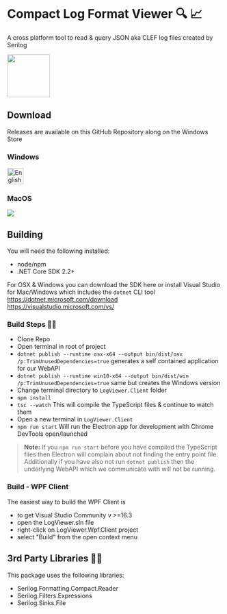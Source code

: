 # Compact Log Format Viewer :mag: :chart_with_upwards_trend:
A cross platform tool to read &amp; query JSON aka CLEF log files created by Serilog

<img src="https://raw.githubusercontent.com/warrenbuckley/Compact-Log-Format-Viewer/master/LogViewer.Client/build/logo.png?v=2" width="100" height="100">

## Download
Releases are available on this GitHub Repository along on the Windows Store

### Windows
<a href='//www.microsoft.com/store/apps/9N8RV8LKTXRJ?cid=storebadge&ocid=badge'><img src='https://assets.windowsphone.com/85864462-9c82-451e-9355-a3d5f874397a/English_get-it-from-MS_InvariantCulture_Default.png' alt='English badge' style='height: 38px;' height="38" /></a>

### MacOS
<a href="https://itunes.apple.com/gb/app/compact-log-viewer/id1456027499"><img src="https://developer.apple.com/app-store/marketing/guidelines/images/badge-download-on-the-mac-app-store.svg" /></a>

## Building

You will need the following installed:
- node/npm
- .NET Core SDK 2.2+

For OSX & Windows you can download the SDK here or install Visual Studio for Mac/Windows which includes the `dotnet` CLI tool<br/>
https://dotnet.microsoft.com/download<br/>
https://visualstudio.microsoft.com/vs/

### Build Steps 🔨📐
- Clone Repo
- Open terminal in root of project
- `dotnet publish --runtime osx-x64 --output bin/dist/osx /p:TrimUnusedDependencies=true` generates a self contained application for our WebAPI
- `dotnet publish --runtime win10-x64 --output bin/dist/win /p:TrimUnusedDependencies=true` same but creates the Windows version
- Change terminal directory to `LogViewer.Client` folder
- `npm install`
- `tsc --watch` This will compile the TypeScript files & continue to watch them
- Open a new terminal in `LogViewer.Client`
- `npm run start` Will run the Electron app for development with Chrome DevTools open/launched

>**Note:** If you `npm run start` before you have compiled the TypeScript files then Electron will complain about not finding the entry point file. Additionally if you have also not run `dotnet publish` then the underlying WebAPI which we communicate with will not be running.

### Build - WPF Client
The easiest way to build the WPF Client is 
- to get Visual Studio Community v >=16.3
- open the LogViewer.sln file
- right-click on LogViewer.Wpf.Client project
- select "Build" from the open context menu

## 3rd Party Libraries 💖💖
This package uses the following libraries:
- Serilog.Formatting.Compact.Reader
- Serilog.Filters.Expressions
- Serilog.Sinks.File
